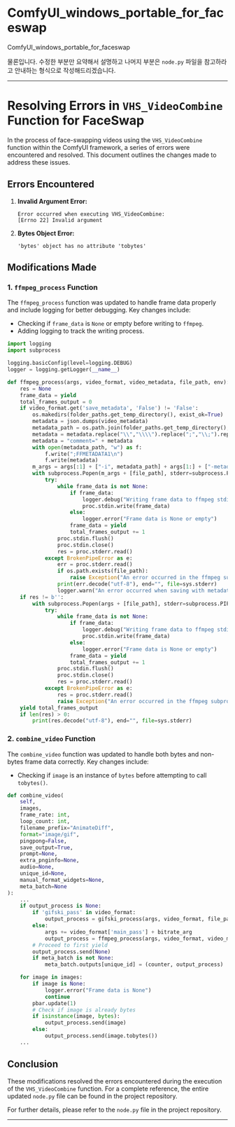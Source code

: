 # ComfyUI_windows_portable_for_faceswap
ComfyUI_windows_portable_for_faceswap

물론입니다. 수정한 부분만 요약해서 설명하고 나머지 부분은 `node.py` 파일을 참고하라고 안내하는 형식으로 작성해드리겠습니다.

---

# Resolving Errors in `VHS_VideoCombine` Function for FaceSwap

In the process of face-swapping videos using the `VHS_VideoCombine` function within the ComfyUI framework, a series of errors were encountered and resolved. This document outlines the changes made to address these issues.

## Errors Encountered

1. **Invalid Argument Error:**
   ```
   Error occurred when executing VHS_VideoCombine:
   [Errno 22] Invalid argument
   ```
2. **Bytes Object Error:**
   ```
   'bytes' object has no attribute 'tobytes'
   ```

## Modifications Made

### 1. `ffmpeg_process` Function

The `ffmpeg_process` function was updated to handle frame data properly and include logging for better debugging. Key changes include:
- Checking if `frame_data` is `None` or empty before writing to `ffmpeg`.
- Adding logging to track the writing process.

```python
import logging
import subprocess

logging.basicConfig(level=logging.DEBUG)
logger = logging.getLogger(__name__)

def ffmpeg_process(args, video_format, video_metadata, file_path, env):
    res = None
    frame_data = yield
    total_frames_output = 0
    if video_format.get('save_metadata', 'False') != 'False':
        os.makedirs(folder_paths.get_temp_directory(), exist_ok=True)
        metadata = json.dumps(video_metadata)
        metadata_path = os.path.join(folder_paths.get_temp_directory(), "metadata.txt")
        metadata = metadata.replace("\\","\\\\").replace(";","\\;").replace("#","\\#").replace("=","\\=").replace("\n","\\\n")
        metadata = "comment=" + metadata
        with open(metadata_path, "w") as f:
            f.write(";FFMETADATA1\n")
            f.write(metadata)
        m_args = args[:1] + ["-i", metadata_path] + args[1:] + ["-metadata", "creation_time=now"]
        with subprocess.Popen(m_args + [file_path], stderr=subprocess.PIPE, stdin=subprocess.PIPE, env=env) as proc:
            try:
                while frame_data is not None:
                    if frame_data:
                        logger.debug("Writing frame data to ffmpeg stdin")
                        proc.stdin.write(frame_data)
                    else:
                        logger.error("Frame data is None or empty")
                    frame_data = yield
                    total_frames_output += 1
                proc.stdin.flush()
                proc.stdin.close()
                res = proc.stderr.read()
            except BrokenPipeError as e:
                err = proc.stderr.read()
                if os.path.exists(file_path):
                    raise Exception("An error occurred in the ffmpeg subprocess:\n" + err.decode("utf-8"))
                print(err.decode("utf-8"), end="", file=sys.stderr)
                logger.warn("An error occurred when saving with metadata")
    if res != b'':
        with subprocess.Popen(args + [file_path], stderr=subprocess.PIPE, stdin=subprocess.PIPE, env=env) as proc:
            try:
                while frame_data is not None:
                    if frame_data:
                        logger.debug("Writing frame data to ffmpeg stdin")
                        proc.stdin.write(frame_data)
                    else:
                        logger.error("Frame data is None or empty")
                    frame_data = yield
                    total_frames_output += 1
                proc.stdin.flush()
                proc.stdin.close()
                res = proc.stderr.read()
            except BrokenPipeError as e:
                res = proc.stderr.read()
                raise Exception("An error occurred in the ffmpeg subprocess:\n" + res.decode("utf-8"))
    yield total_frames_output
    if len(res) > 0:
        print(res.decode("utf-8"), end="", file=sys.stderr)
```

### 2. `combine_video` Function

The `combine_video` function was updated to handle both bytes and non-bytes frame data correctly. Key changes include:
- Checking if `image` is an instance of `bytes` before attempting to call `tobytes()`.

```python
def combine_video(
    self,
    images,
    frame_rate: int,
    loop_count: int,
    filename_prefix="AnimateDiff",
    format="image/gif",
    pingpong=False,
    save_output=True,
    prompt=None,
    extra_pnginfo=None,
    audio=None,
    unique_id=None,
    manual_format_widgets=None,
    meta_batch=None
):
    ...
    if output_process is None:
        if 'gifski_pass' in video_format:
            output_process = gifski_process(args, video_format, file_path, env)
        else:
            args += video_format['main_pass'] + bitrate_arg
            output_process = ffmpeg_process(args, video_format, video_metadata, file_path, env)
        # Proceed to first yield
        output_process.send(None)
        if meta_batch is not None:
            meta_batch.outputs[unique_id] = (counter, output_process)

    for image in images:
        if image is None:
            logger.error("Frame data is None")
            continue
        pbar.update(1)
        # Check if image is already bytes
        if isinstance(image, bytes):
            output_process.send(image)
        else:
            output_process.send(image.tobytes())
    ...
```

## Conclusion

These modifications resolved the errors encountered during the execution of the `VHS_VideoCombine` function. For a complete reference, the entire updated `node.py` file can be found in the project repository.

For further details, please refer to the `node.py` file in the project repository.

---
